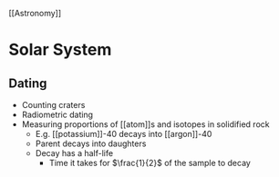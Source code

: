 [[Astronomy]]

# Solar System

## Dating
- Counting craters
- Radiometric dating
- Measuring proportions of [[atom]]s and isotopes in solidified rock
  - E.g. [[potassium]]-40 decays into [[argon]]-40
  - Parent decays into daughters
  - Decay has a half-life
    - Time it takes for $\frac{1}{2}$ of the sample to decay

